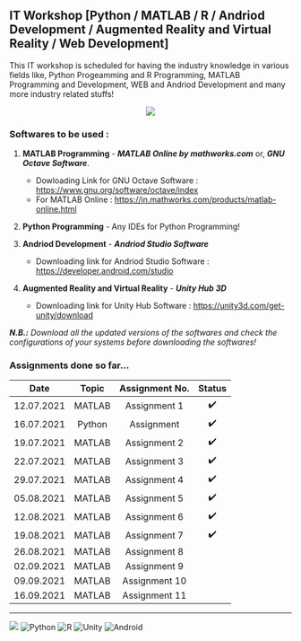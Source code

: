 ## IT Workshop [Python / MATLAB / R / Andriod Development / Augmented Reality and Virtual Reality / Web Development]
This IT workshop is scheduled for having the industry knowledge in various fields like, Python Progeamming and R Programming, MATLAB Programming and Development, WEB and Andriod Development and many more industry related stuffs!

<div>
  <p align = 'center'>
    <a href = "image"><img src = "https://i.pinimg.com/originals/31/5e/db/315edbde71190999ebdc6fb60965fb00.jpg"></a>
  </p>
</div>

### Softwares to be used :
1. **MATLAB Programming** - **_MATLAB Online by mathworks.com_** or, **_GNU Octave Software_**.
    - Dowloading Link for GNU Octave Software : https://www.gnu.org/software/octave/index
    - For MATLAB Online : https://in.mathworks.com/products/matlab-online.html

2. **Python Programming** - Any IDEs for Python Programming!
3. **Andriod Development** - **_Andriod Studio Software_**
    - Downloading link for Andriod Studio Software : https://developer.android.com/studio
4. **Augmented Reality and Virtual Reality** - **_Unity Hub 3D_**
    - Downloading link for Unity Hub Software : https://unity3d.com/get-unity/download

_**N.B.:** Download all the updated versions of the softwares and check the configurations of your systems before downloading the softwares!_


### Assignments done so far...
|Date|Topic|Assignment No.|Status|
|:-:|:-:|:-:|:-:|
|12.07.2021|MATLAB|Assignment 1| :heavy_check_mark: |
|16.07.2021|Python|Assignment|:heavy_check_mark: |
|19.07.2021|MATLAB|Assignment 2|:heavy_check_mark: |
|22.07.2021|MATLAB|Assignment 3|:heavy_check_mark: |
|29.07.2021|MATLAB|Assignment 4|:heavy_check_mark: |
|05.08.2021|MATLAB|Assignment 5|:heavy_check_mark: |
|12.08.2021|MATLAB|Assignment 6|:heavy_check_mark: |
|19.08.2021|MATLAB|Assignment 7| ✔️ |
|26.08.2021|MATLAB|Assignment 8| |
|02.09.2021|MATLAB|Assignment 9| |
|09.09.2021|MATLAB|Assignment 10| |
|16.09.2021|MATLAB|Assignment 11| |



******************************************************************************
![](https://img.shields.io/badge/Matlab-E95420?style=for-the-badge&logo=matlab&logoColor=white)   ![Python](https://img.shields.io/badge/python-%2314354C.svg?style=for-the-badge&logo=python&logoColor=white)   ![R](https://img.shields.io/badge/r-%23276DC3.svg?style=for-the-badge&logo=r&logoColor=white)   ![Unity](https://img.shields.io/badge/unity-%23000000.svg?style=for-the-badge&logo=unity&logoColor=white)   ![Android](https://img.shields.io/badge/Android-3DDC84?style=for-the-badge&logo=android&logoColor=white)
